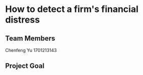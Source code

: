 # How to detect a firm's financial distress 
## Team Members
Chenfeng Yu 1701213143
## Project Goal

